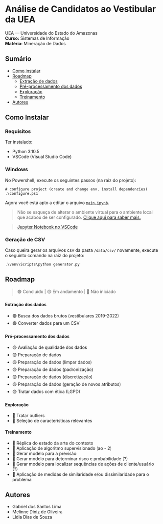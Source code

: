 # Análise de Candidatos ao Vestibular da UEA
UEA — Universidade do Estado do Amazonas \
**Curso:** Sistemas de Informação \
**Matéria:** Mineração de Dados 
## Sumário

- [Como instalar](#como-instalar)
- [Roadmap](#roadmap)
  - [Extração de dados](#extração-dos-dados)
  - [Pré-processamento dos dados](#pré-processamento-dos-dados)
  - [Exploração](#exploração)
  - [Treinamento](#treinamento)
- [Autores](#autores)

## Como Instalar

### Requisitos

Ter instalado:

- Python 3.10.5
- VSCode (Visual Studio Code)

### Windows

No Powershell, execute os seguintes passos (na raiz do projeto):

```shell
# configure project (create and change env, install dependencies)
.\configure.ps1
```

Agora você está apto a editar o arquivo [`main.ipynb`](./main.ipynb).

> Não se esqueça de alterar o ambiente virtual para o ambiente local que acabou de ser configurado. [Clique aqui para saber mais.](https://code.visualstudio.com/docs/python/environments)

> [Jupyter Notebook no VSCode](https://code.visualstudio.com/docs/datascience/jupyter-notebooks)

### Geração de CSV

Caso queira gerar os arquivos csv da pasta `/data/csv/` novamente, execute o seguinto comando na raíz do projeto:

```shell
.\venv\Scripts\python generator.py
```

## Roadmap

> 🟢 Concluído | 🟡 Em andamento | 🔴 Não iniciado

#### Extração dos dados

- 🟢 Busca dos dados brutos (vestibulares 2019-2022)
- 🟢 Converter dados para um CSV

#### Pré-processamento dos dados

- 🟡 Avaliação de qualidade dos dados
- 🟡 Preparação de dados
- 🟡 Preparação de dados (limpar dados)
- 🟡 Preparação de dados (padronização)
- 🟡 Preparação de dados (discretização)
- 🟡 Preparação de dados (geração de novos atributos)
- 🟡 Tratar dados com ética (LGPD)

#### Exploração

- 🔴 Tratar outliers
- 🔴 Seleção de características relevantes

#### Treinamento

- 🔴 Réplica do estado da arte do contexto
- 🔴 Aplicação de algoritmo supervisionado (ao - 2)
- 🔴 Gerar modelo para a previsão
- 🔴 Gerar modelo para determinar risco e probabilidade (?)
- 🔴 Gerar modelo para localizar sequências de ações de cliente/usuário (?)
- 🔴 Aplicação de medidas de similaridade e/ou dissimilaridade para o problema

## Autores

- Gabriel dos Santos Lima
- Melinne Diniz de Oliveira
- Lídia Dias de Souza
